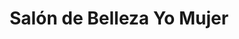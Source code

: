 ---
title: "Salón de Belleza Yo Mujer"
url: /santa-cruz-de-la-sierra/salon-de-belleza-yo-mujer/
shop: peluquería
---